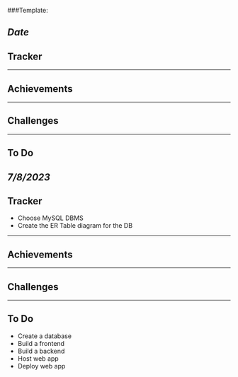 ###Template:

*Date*
-------------
Tracker
-------------

-------------
Achievements
-------------

-------------
Challenges
-------------

-------------
To Do
-------------


*7/8/2023*
-------------
Tracker
-------------
- Choose MySQL DBMS
- Create the ER Table diagram for the DB

-------------
Achievements
-------------

-------------
Challenges
-------------

-------------
To Do
-------------
- Create a database
- Build a frontend
- Build a backend
- Host web app
- Deploy web app
